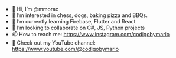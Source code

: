 - 👋 Hi, I’m @mmorac
- 👀 I’m interested in chess, dogs, baking pizza and BBQs.
- 🌱 I’m currently learning Firebase, Flutter and React
- 💞️ I’m looking to collaborate on C#, JS, Python projects
- 📫 How to reach me: https://www.instagram.com/codigobymario
- 🎥 Check out my YouTube channel: https://www.youtube.com/@codigobymario

<!---
mmorac/mmorac is a ✨ special ✨ repository because its `README.md` (this file) appears on your GitHub profile.
You can click the Preview link to take a look at your changes.
--->
